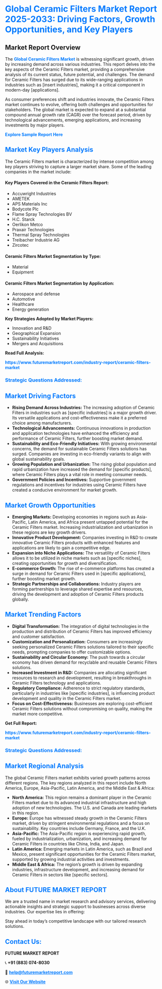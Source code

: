 <h1 style="color: #007BFF;">Global Ceramic Filters Market Report 2025-2033: Driving Factors, Growth Opportunities, and Key Players</h1>

<section id="overview">
<h2>Market Report Overview</h2>
<p>The <a href="https://www.futuremarketreport.com/industry-report/ceramic-filters-market" style="color: #007BFF; text-decoration: none;"><strong>Global Ceramic Filters Market</strong></a> is witnessing significant growth, driven by increasing demand across various industries. This report delves into the key aspects of the Ceramic Filters market, providing a comprehensive analysis of its current status, future potential, and challenges. The demand for Ceramic Filters has surged due to its wide-ranging applications in industries such as [insert industries], making it a critical component in modern-day [applications].</p>
<p>As consumer preferences shift and industries innovate, the Ceramic Filters market continues to evolve, offering both challenges and opportunities for stakeholders. The global market is expected to expand at a substantial compound annual growth rate (CAGR) over the forecast period, driven by technological advancements, emerging applications, and increasing investments by major players.</p>
</section>

<section id="overview">
<p><a href="https://www.futuremarketreport.com/request-sample/reportId=32108" style="color: #007BFF; text-decoration: none;"><strong>Explore Sample Report Here</strong></a></p>
</section>

<section id="key-players">
<h2 style="color: #007BFF;">Market Key Players Analysis</h2>
<p>The Ceramic Filters market is characterized by intense competition among key players striving to capture a larger market share. Some of the leading companies in the market include:</p>
<h4>Key Players Covered in the Ceramic Filters Report:</h4>
<ul><li>Accuwright Industries</li><li>AMETEK</li><li>APS Materials Inc</li><li>Bodycote Plc</li><li>Flame Spray Technologies BV</li><li>H.C. Starck</li><li>Oerlikon Metco</li><li>Praxair Technologies</li><li>Thermal Spray Technologies</li><li>Treibacher Industrie AG</li><li>Zircotec</li></ul>
<h4>Ceramic Filters Market Segmentation by Type:</h4>
<ul><li>Material</li><li>Equipment</li></ul>

<h4>Ceramic Filters Market Segmentation by Application:</h4>
<ul><li>Aerospace and defense</li><li>Automotive</li><li>Healthcare</li><li>Energy generation</li></ul>
<p><strong>Key Strategies Adopted by Market Players:</strong></p>
<ul>
<li>Innovation and R&D</li>
<li>Geographical Expansion</li>
<li>Sustainability Initiatives</li>
<li>Mergers and Acquisitions</li>
</ul>
</section>

<section>
<p><strong>Read Full Analysis: </strong></p><a href="https://www.futuremarketreport.com/industry-report/ceramic-filters-market" style="color: #007BFF; text-decoration: none;"><strong>https://www.futuremarketreport.com/industry-report/ceramic-filters-market</strong></a>
<h3 style="color: #007BFF;">Strategic Questions Addressed:</h3>
</section>

<section id="driving-factors">
<h2 style="color: #007BFF;">Market Driving Factors</h2>
<ul>
<li><strong>Rising Demand Across Industries:</strong> The increasing adoption of Ceramic Filters in industries such as [specific industries] is a major growth driver. Its versatile applications and cost-effectiveness make it a preferred choice among manufacturers.</li>
<li><strong>Technological Advancements:</strong> Continuous innovations in production and application technologies have enhanced the efficiency and performance of Ceramic Filters, further boosting market demand.</li>
<li><strong>Sustainability and Eco-Friendly Initiatives:</strong> With growing environmental concerns, the demand for sustainable Ceramic Filters solutions has surged. Companies are investing in eco-friendly variants to align with global sustainability goals.</li>
<li><strong>Growing Population and Urbanization:</strong> The rising global population and rapid urbanization have increased the demand for [specific products], where Ceramic Filters plays a vital role in meeting consumer needs.</li>
<li><strong>Government Policies and Incentives:</strong> Supportive government regulations and incentives for industries using Ceramic Filters have created a conducive environment for market growth.</li>
</ul>
</section>

<section id="growth-opportunities">
<h2 style="color: #007BFF;">Market Growth Opportunities</h2>
<ul>
<li><strong>Emerging Markets:</strong> Developing economies in regions such as Asia-Pacific, Latin America, and Africa present untapped potential for the Ceramic Filters market. Increasing industrialization and urbanization in these regions are key growth drivers.</li>
<li><strong>Innovative Product Development:</strong> Companies investing in R&D to create innovative Ceramic Filters products with enhanced features and applications are likely to gain a competitive edge.</li>
<li><strong>Expansion into Niche Applications:</strong> The versatility of Ceramic Filters allows it to be utilized in niche markets such as [specific niches], creating opportunities for growth and diversification.</li>
<li><strong>E-commerce Growth:</strong> The rise of e-commerce platforms has created a surge in demand for Ceramic Filters used in [specific applications], further boosting market growth.</li>
<li><strong>Strategic Partnerships and Collaborations:</strong> Industry players are forming partnerships to leverage shared expertise and resources, driving the development and adoption of Ceramic Filters products globally.</li>
</ul>
</section>

<section id="trending-factors">
<h2 style="color: #007BFF;">Market Trending Factors</h2>
<ul>
<li><strong>Digital Transformation:</strong> The integration of digital technologies in the production and distribution of Ceramic Filters has improved efficiency and customer satisfaction.</li>
<li><strong>Customization and Personalization:</strong> Consumers are increasingly seeking personalized Ceramic Filters solutions tailored to their specific needs, prompting companies to offer customizable options.</li>
<li><strong>Sustainability and Circular Economy:</strong> The push towards a circular economy has driven demand for recyclable and reusable Ceramic Filters solutions.</li>
<li><strong>Increased Investment in R&D:</strong> Companies are allocating significant resources to research and development, resulting in breakthroughs in Ceramic Filters technology and applications.</li>
<li><strong>Regulatory Compliance:</strong> Adherence to strict regulatory standards, particularly in industries like [specific industries], is influencing product development and quality in the Ceramic Filters market.</li>
<li><strong>Focus on Cost-Effectiveness:</strong> Businesses are exploring cost-efficient Ceramic Filters solutions without compromising on quality, making the market more competitive.</li>
</ul>
</section>

<section>
<p><strong>Get Full Report: </strong></p><a href="https://www.futuremarketreport.com/industry-report/ceramic-filters-market" style="color: #007BFF; text-decoration: none;"><strong>https://www.futuremarketreport.com/industry-report/ceramic-filters-market</strong></a>
<h3 style="color: #007BFF;">Strategic Questions Addressed:</h3>
</section>


<section id="regional-analysis">
<h2 style="color: #007BFF;">Market Regional Analysis</h2>
<p>The global Ceramic Filters market exhibits varied growth patterns across different regions. The key regions analyzed in this report include North America, Europe, Asia-Pacific, Latin America, and the Middle East & Africa:</p>
<ul>
<li><strong>North America:</strong> This region remains a dominant player in the Ceramic Filters market due to its advanced industrial infrastructure and high adoption of new technologies. The U.S. and Canada are leading markets in this region.</li>
<li><strong>Europe:</strong> Europe has witnessed steady growth in the Ceramic Filters market, driven by stringent environmental regulations and a focus on sustainability. Key countries include Germany, France, and the U.K.</li>
<li><strong>Asia-Pacific:</strong> The Asia-Pacific region is experiencing rapid growth, fueled by industrialization, urbanization, and increasing demand for Ceramic Filters in countries like China, India, and Japan.</li>
<li><strong>Latin America:</strong> Emerging markets in Latin America, such as Brazil and Mexico, present significant opportunities for the Ceramic Filters market, supported by growing industrial activities and investments.</li>
<li><strong>Middle East & Africa:</strong> The region’s growth is driven by expanding industries, infrastructure development, and increasing demand for Ceramic Filters in sectors like [specific sectors].</li>
</ul>
</section>

<footer>
<h2 style="color: #007BFF;">About FUTURE MARKET REPORT</h2>
<p>We are a trusted name in market research and advisory services, delivering actionable insights and strategic support to businesses across diverse industries. Our expertise lies in offering:</p>

<p>Stay ahead in today’s competitive landscape with our tailored research solutions.</p>

<h2 style="color: #007BFF;">Contact Us:</h2>
<p><strong>FUTURE MARKET REPORT</strong></p>
<p>📞 <strong>+91 (883) 074-8030</strong></p>
<p>📧 <strong><a href="mailto:help@futuremarketreport.com" style="color: #007BFF;">help@futuremarketreport.com</a></strong></p>
<p>🌐 <strong><a href="https://www.futuremarketreport.com/" style="color: #007BFF;">Visit Our Website</a></strong></p>
</footer>